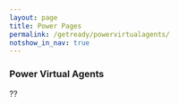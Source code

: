 ```yaml
---
layout: page
title: Power Pages
permalink: /getready/powervirtualagents/
notshow_in_nav: true
---
```


### Power Virtual Agents

??
